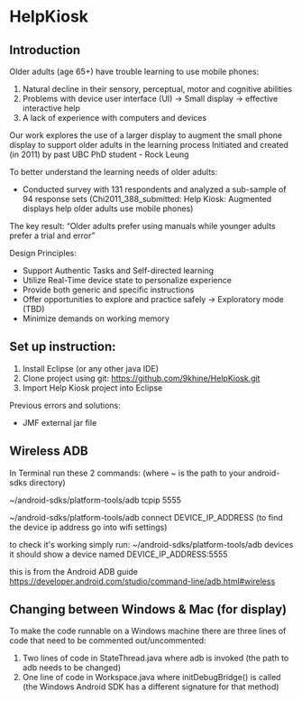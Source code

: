 # HelpKiosk

## Introduction
Older adults (age 65+) have trouble learning to use mobile phones:
1. Natural decline in their sensory, perceptual, motor and cognitive abilities
2. Problems with device user interface (UI) → Small display → effective interactive help
3. A lack of experience with computers and devices

Our work explores the use of a larger display to augment the small phone display to support older adults in the learning process
Initiated and created (in 2011) by past UBC PhD student - Rock Leung

To better understand the learning needs of older adults:
- Conducted survey with 131 respondents and analyzed a sub-sample of 94 response sets
 (Chi2011_388_submitted: Help Kiosk: Augmented displays help older adults use mobile phones)
 
The key result:
“Older adults prefer using manuals while younger adults prefer a trial and error”

Design Principles:
- Support Authentic Tasks and Self-directed learning 
- Utilize Real-Time device state to personalize experience
- Provide both generic and specific instructions
- Offer opportunities to explore and practice safely → Exploratory mode (TBD)
- Minimize demands on working memory


## Set up instruction:
1. Install Eclipse (or any other java IDE)
2. Clone project using git: https://github.com/9khine/HelpKiosk.git
3. Import Help Kiosk project into Eclipse

Previous errors and solutions:
- JMF external jar file

## Wireless ADB

In Terminal run these 2 commands:
(where ~ is the path to your android-sdks directory)

~/android-sdks/platform-tools/adb tcpip 5555

~/android-sdks/platform-tools/adb connect DEVICE_IP_ADDRESS
(to find the device ip address go into wifi settings)

to check it's working simply run:
~/android-sdks/platform-tools/adb devices
it should show a device named DEVICE_IP_ADDRESS:5555

this is from the Android ADB guide https://developer.android.com/studio/command-line/adb.html#wireless

## Changing between Windows & Mac (for display)

To make the code runnable on a Windows machine there are three lines of code that need to be commented out/uncommented:

1. Two lines of code in StateThread.java where adb is invoked (the path to adb needs to be changed)
2. One line of code in Workspace.java where initDebugBridge() is called (the Windows Android SDK has a different signature for that method)
